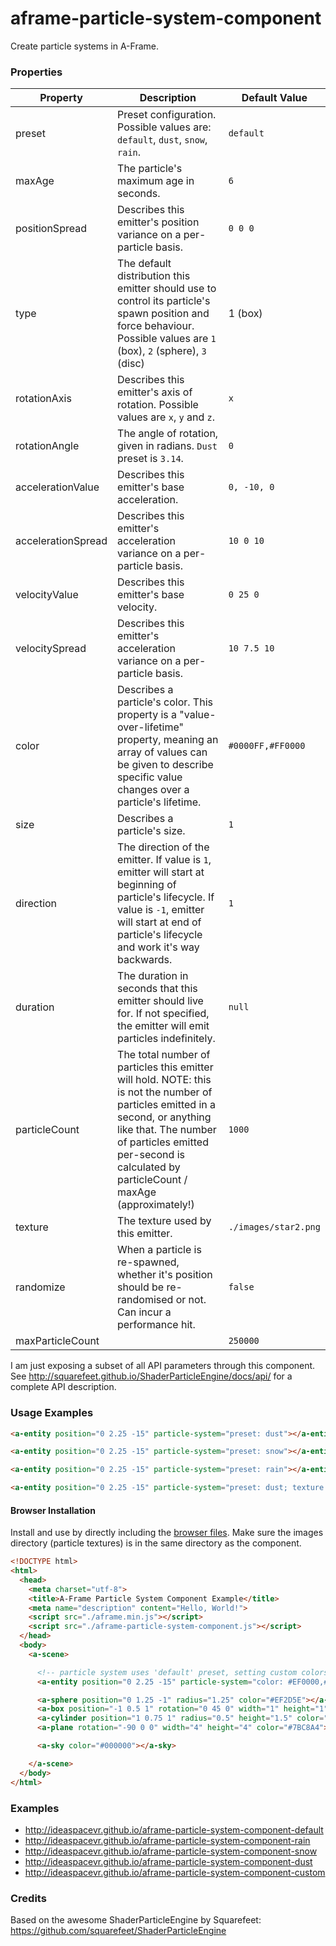 # aframe-particle-system-component

Create particle systems in A-Frame.

### Properties

| Property | Description                                                                               | Default Value |
| --------- | -----------                                                                               | ------------- |
| preset | Preset configuration. Possible values are: `default`, `dust`, `snow`, `rain`.                | `default`        |
| maxAge | The particle's maximum age in seconds.                                                       | `6`        |
| positionSpread | Describes this emitter's position variance on a per-particle basis.                  | `0 0 0`        |
| type   | The default distribution this emitter should use to control its particle's spawn position and force behaviour. Possible values are `1` (box), `2` (sphere), `3` (disc) | 1 (box)       |
| rotationAxis | Describes this emitter's axis of rotation. Possible values are `x`, `y` and `z`.       | `x`        |
| rotationAngle | The angle of rotation, given in radians. `Dust` preset is `3.14`.                     | `0`        |
| accelerationValue | Describes this emitter's base acceleration.                                       | `0, -10, 0`  |
| accelerationSpread | Describes this emitter's acceleration variance on a per-particle basis.          | `10 0 10`  |
| velocityValue | Describes this emitter's base velocity.                                               | `0 25 0`   |
| velocitySpread | Describes this emitter's acceleration variance on a per-particle basis.              | `10 7.5 10` |
| color | Describes a particle's color. This property is a "value-over-lifetime" property, meaning an array of values can be given to describe specific value changes over a particle's lifetime.                                                     | `#0000FF,#FF0000` |
| size | Describes a particle's size.                                                      | `1`    |
| direction | The direction of the emitter. If value is `1`, emitter will start at beginning of particle's lifecycle. If value is `-1`, emitter will start at end of particle's lifecycle and work it's way backwards.                                                     | `1`        |
| duration | The duration in seconds that this emitter should live for. If not specified, the emitter will emit particles indefinitely.   | `null`         |
| particleCount | The total number of particles this emitter will hold. NOTE: this is not the number of particles emitted in a second, or anything like that. The number of particles emitted per-second is calculated by particleCount / maxAge (approximately!)                  | `1000`        |
| texture | The texture used by this emitter.                                              | `./images/star2.png`        |
| randomize | When a particle is re-spawned, whether it's position should be re-randomised or not. Can incur a performance hit. | `false`         |
| maxParticleCount   |                                                      | `250000`        |

I am just exposing a subset of all API parameters through this component. See http://squarefeet.github.io/ShaderParticleEngine/docs/api/ for a complete API description.

### Usage Examples

```html
<a-entity position="0 2.25 -15" particle-system="preset: dust"></a-entity>
```
```html
<a-entity position="0 2.25 -15" particle-system="preset: snow"></a-entity>
```
```html
<a-entity position="0 2.25 -15" particle-system="preset: rain"></a-entity>
```

```html
<a-entity position="0 2.25 -15" particle-system="preset: dust; texture: ./images/star2.png; color: #0000FF,#00FF00,#FF0000"></a-entity>
```


#### Browser Installation

Install and use by directly including the [browser files](dist). Make sure the images directory (particle textures) is in the same
directory as the component.

```html
<!DOCTYPE html>
<html>
  <head>
    <meta charset="utf-8">
    <title>A-Frame Particle System Component Example</title>
    <meta name="description" content="Hello, World!">
    <script src="./aframe.min.js"></script>
    <script src="./aframe-particle-system-component.js"></script>
  </head>
  <body>
    <a-scene>

      <!-- particle system uses 'default' preset, setting custom colors //-->
      <a-entity position="0 2.25 -15" particle-system="color: #EF0000,#44CC00"></a-entity>

      <a-sphere position="0 1.25 -1" radius="1.25" color="#EF2D5E"></a-sphere>
      <a-box position="-1 0.5 1" rotation="0 45 0" width="1" height="1" depth="1"  color="#4CC3D9"></a-box>
      <a-cylinder position="1 0.75 1" radius="0.5" height="1.5" color="#FFC65D"></a-cylinder>
      <a-plane rotation="-90 0 0" width="4" height="4" color="#7BC8A4"></a-plane>

      <a-sky color="#000000"></a-sky>

    </a-scene>
  </body>
</html>
```

### Examples

- http://ideaspacevr.github.io/aframe-particle-system-component-default
- http://ideaspacevr.github.io/aframe-particle-system-component-rain
- http://ideaspacevr.github.io/aframe-particle-system-component-snow
- http://ideaspacevr.github.io/aframe-particle-system-component-dust
- http://ideaspacevr.github.io/aframe-particle-system-component-custom

### Credits

Based on the awesome ShaderParticleEngine by Squarefeet: https://github.com/squarefeet/ShaderParticleEngine


